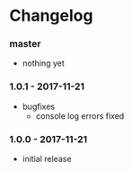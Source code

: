 # Changelog

### master

* nothing yet

### 1.0.1 - 2017-11-21

* bugfixes
    * console log errors fixed

### 1.0.0 - 2017-11-21

* initial release
